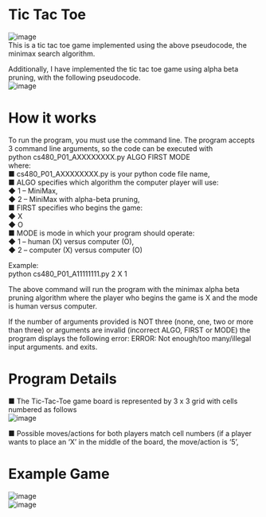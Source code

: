 # Tic Tac Toe  
![image](https://github.com/rsoylu/tictactoe/assets/70935031/4495bdb5-29e9-4732-8ab4-871ea501e2cd)  
This is a tic tac toe game implemented using the above pseudocode, the minimax search algorithm.  

Additionally, I have implemented the tic tac toe game using alpha beta pruning, with the following pseudocode.  
![image](https://github.com/rsoylu/tictactoe/assets/70935031/1e91bd60-03aa-4bb2-8763-1e1440a643b6)

# How it works

To run the program, you must use the command line. The program accepts 3 command line arguments, so the code can be executed with  
python cs480_P01_AXXXXXXXX.py ALGO FIRST MODE  
where:  
■ cs480_P01_AXXXXXXXX.py is your python code file name,  
■ ALGO specifies which algorithm the computer player will use:  
◆ 1 – MiniMax,  
◆ 2 – MiniMax with alpha-beta pruning,  
■ FIRST specifies who begins the game:  
◆ X  
◆ O  
■ MODE is mode in which your program should operate:  
◆ 1 – human (X) versus computer (O),  
◆ 2 – computer (X) versus computer (O)  

Example:  
python cs480_P01_A11111111.py 2 X 1  

The above command will run the program with the minimax alpha beta pruning algorithm where the player who begins the game is X and the mode is human versus computer.

If the number of arguments provided is NOT three (none, one, two or more than three) or arguments are invalid (incorrect ALGO, FIRST or MODE) the program displays the following error:
ERROR: Not enough/too many/illegal input arguments.
and exits.

# Program Details  
■ The Tic-Tac-Toe game board is represented by 3 x 3 grid with cells numbered as follows  
![image](https://github.com/rsoylu/tictactoe/assets/70935031/5a4d3735-9fa3-4cad-83bb-4956b12dc3fe)  

■ Possible moves/actions for both players match cell numbers (if a player wants to place an ‘X’ in the middle of the board, the move/action is ‘5’,  

# Example Game  
![image](https://github.com/rsoylu/tictactoe/assets/70935031/c0786236-6336-4ce6-9fe0-c5b4be2f0d86)  
![image](https://github.com/rsoylu/tictactoe/assets/70935031/271922c5-a68a-4a47-9631-d6227d0cd993)




